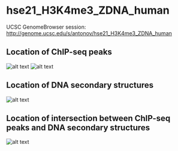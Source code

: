 # hse21_H3K4me3_ZDNA_human

UCSC GenomeBrowser session:  http://genome.ucsc.edu/s/antonov/hse21_H3K4me3_ZDNA_human

## Location of ChIP-seq peaks
![alt text](https://github.com/vanya-antonov/hse21_H3K4me3_ZDNA_human/raw/main/images/chip_seeker.H3K4me3_A549.ENCFF573MUH.hg19.filtered.plotAnnoPie.png)
![alt text](https://github.com/vanya-antonov/hse21_H3K4me3_ZDNA_human/raw/main/images/chip_seeker.H3K4me3_A549.ENCFF832EOL.hg19.filtered.plotAnnoPie.png)

## Location of DNA secondary structures
![alt text](https://github.com/vanya-antonov/hse21_H3K4me3_ZDNA_human/raw/main/images/chip_seeker.DeepZ.plotAnnoPie.png)

## Location of intersection between ChIP-seq peaks and DNA secondary structures
![alt text](https://raw.githubusercontent.com/vanya-antonov/hse21_H3K4me3_ZDNA_human/main/images/chip_seeker.H3K4me3_A549.intersect_with_DeepZ.plotAnnoPie.png)
